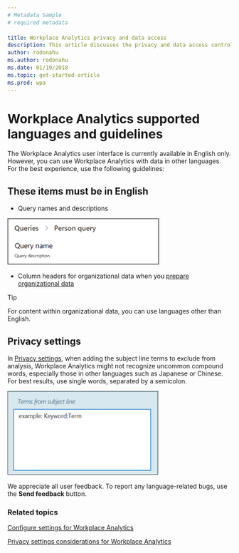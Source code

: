 ```yaml
---
# Metadata Sample
# required metadata

title: Workplace Analytics privacy and data access
description: This article discusses the privacy and data access controls available in Workplace Analytics and  
author: rodonahu
ms.author: rodonahu
ms.date: 01/19/2018
ms.topic: get-started-article
ms.prod: wpa
---
```

# Workplace Analytics supported languages and guidelines

The Workplace Analytics user interface is currently available in English only. However, you can use Workplace Analytics with data in other languages. For the best experience, use the following guidelines:

## These items must be in English 
* Query names and descriptions

![Query names and descriptions](../Images/WpA/Overview/query-name-description.png)

* Column headers for organizational data when you [prepare organizational data](../Use/Prepare-organizational-data.md)

> [!TIP]
> For content within organizational data, you can use languages other than English.

## Privacy settings

In [Privacy settings](../use/Settings.md#privacy-settings), when adding the subject line terms to exclude from analysis, Workplace Analytics might not recognize uncommon compound words, especially those in other languages such as Japanese or Chinese. For best results, use single words, separated by a semicolon.

![Exclude terms from subject line](../Images/WpA/Overview/exclude-terms-from-subject-line.png)
 
We appreciate all user feedback. To report any language-related bugs, use the **Send feedback** button.

### Related topics
[Configure settings for Workplace Analytics](../use/settings.md)

[Privacy settings considerations for Workplace Analytics](../Privacy/privacy-considerations.md)
